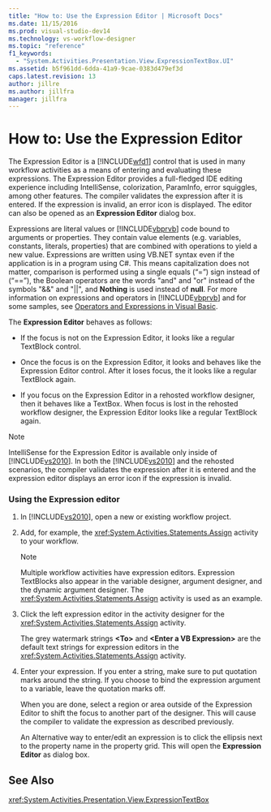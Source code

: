 ```yaml
---
title: "How to: Use the Expression Editor | Microsoft Docs"
ms.date: 11/15/2016
ms.prod: visual-studio-dev14
ms.technology: vs-workflow-designer
ms.topic: "reference"
f1_keywords:
  - "System.Activities.Presentation.View.ExpressionTextBox.UI"
ms.assetid: b5f961dd-6dda-41a9-9cae-0383d479ef3d
caps.latest.revision: 13
author: jillre
ms.author: jillfra
manager: jillfra
---
```

# How to: Use the Expression Editor
The Expression Editor is a [!INCLUDE[wfd1](../includes/wfd1-md.md)] control that is used in many workflow activities as a means of entering and evaluating these expressions. The Expression Editor provides a full-fledged IDE editing experience including IntelliSense, colorization, ParamInfo, error squiggles, among other features. The compiler validates the expression after it is entered. If the expression is invalid, an error icon is displayed. The editor can also be opened as an **Expression Editor** dialog box.

 Expressions are literal values or [!INCLUDE[vbprvb](../includes/vbprvb-md.md)] code bound to arguments or properties. They contain value elements (e.g. variables, constants, literals, properties) that are combined with operations to yield a new value. Expressions are written using VB.NET syntax even if the application is in a program using C#. This means capitalization does not matter, comparison is performed using a single equals (“=”) sign instead of (“==”), the Boolean operators are the words "and" and "or" instead of the symbols "&&" and "&#124;&#124;", and **Nothing** is used instead of **null**. For more information on expressions and operators in [!INCLUDE[vbprvb](../includes/vbprvb-md.md)] and for some samples, see [Operators and Expressions in Visual Basic](https://go.microsoft.com/fwlink/?LinkId=186818).

 The **Expression Editor** behaves as follows:

- If the focus is not on the Expression Editor, it looks like a regular TextBlock control.

- Once the focus is on the Expression Editor, it looks and behaves like the Expression Editor control. After it loses focus, the it looks like a regular TextBlock again.

- If you focus on the Expression Editor in a rehosted workflow designer, then it behaves like a TextBox. When focus is lost in the rehosted workflow designer, the Expression Editor looks like a regular TextBlock again.

> [!NOTE]
> IntelliSense for the Expression Editor is available only inside of [!INCLUDE[vs2010](../includes/vs2010-md.md)]. In both the [!INCLUDE[vs2010](../includes/vs2010-md.md)] and the rehosted scenarios, the compiler validates the expression after it is entered and the expression editor displays an error icon if the expression is invalid.

### Using the Expression editor

1. In [!INCLUDE[vs2010](../includes/vs2010-md.md)], open a new or existing workflow project.

2. Add, for example, the <xref:System.Activities.Statements.Assign> activity to your workflow.

    > [!NOTE]
    > Multiple workflow activities have expression editors. Expression TextBlocks also appear in the variable designer, argument designer, and the dynamic argument designer. The <xref:System.Activities.Statements.Assign> activity is used as an example.

3. Click the left expression editor in the activity designer for the <xref:System.Activities.Statements.Assign> activity.

     The grey watermark strings **\<To>** and **\<Enter a VB Expression>** are the default text strings for expression editors in the <xref:System.Activities.Statements.Assign> activity.

4. Enter your expression. If you enter a string, make sure to put quotation marks around the string. If you choose to bind the expression argument to a variable, leave the quotation marks off.

     When you are done, select a region or area outside of the Expression Editor to shift the focus to another part of the designer. This will cause the compiler to validate the expression as described previously.

     An Alternative way to enter/edit an expression is to click the ellipsis next to the property name in the property grid. This will open the **Expression Editor** as dialog box.

## See Also
 <xref:System.Activities.Presentation.View.ExpressionTextBox>